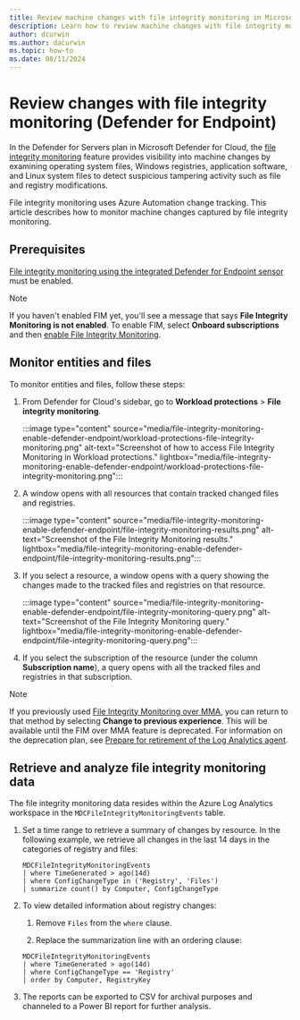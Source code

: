 ```yaml
---
title: Review machine changes with file integrity monitoring in Microsoft Defender for Cloud 
description: Learn how to review machine changes with file integrity monitoring in Microsoft Defender for Cloud 
author: dcurwin
ms.author: dacurwin
ms.topic: how-to
ms.date: 08/11/2024
---
```


# Review changes with file integrity monitoring (Defender for Endpoint)

In the Defender for Servers plan in Microsoft Defender for Cloud, the [file integrity monitoring](file-integrity-monitoring-overview.md) feature provides visibility into machine changes by examining operating system files, Windows registries, application software, and Linux system files to detect suspicious tampering activity such as file and registry modifications.

File integrity monitoring uses Azure Automation change tracking. This article describes how to monitor machine changes captured by file integrity monitoring. 


## Prerequisites

[File integrity monitoring using the integrated Defender for Endpoint sensor](file-integrity-monitoring-enable-defender-endpoint.md) must be enabled.

> [!NOTE]
> If you haven't enabled FIM yet, you'll see a message that says **File Integrity Monitoring is not enabled**. To enable FIM, select **Onboard subscriptions** and then [enable File Integrity Monitoring](file-integrity-monitoring-enable-defender-endpoint.md).


## Monitor entities and files

To monitor entities and files, follow these steps:

1. From Defender for Cloud's sidebar, go to **Workload protections** > **File integrity monitoring**.

    :::image type="content" source="media/file-integrity-monitoring-enable-defender-endpoint/workload-protections-file-integrity-monitoring.png" alt-text="Screenshot of how to access File Integrity Monitoring in Workload protections." lightbox="media/file-integrity-monitoring-enable-defender-endpoint/workload-protections-file-integrity-monitoring.png":::

1. A window opens with all resources that contain tracked changed files and registries.

    :::image type="content" source="media/file-integrity-monitoring-enable-defender-endpoint/file-integrity-monitoring-results.png" alt-text="Screenshot of the File Integrity Monitoring results." lightbox="media/file-integrity-monitoring-enable-defender-endpoint/file-integrity-monitoring-results.png":::

1. If you select a resource, a window opens with a query showing the changes made to the tracked files and registries on that resource.

    :::image type="content" source="media/file-integrity-monitoring-enable-defender-endpoint/file-integrity-monitoring-query.png" alt-text="Screenshot of the File Integrity Monitoring query." lightbox="media/file-integrity-monitoring-enable-defender-endpoint/file-integrity-monitoring-query.png":::

1. If you select the subscription of the resource (under the column **Subscription name**), a query opens with all the tracked files and registries in that subscription.

> [!NOTE]
> If you previously used [File Integrity Monitoring over MMA](file-integrity-monitoring-enable-log-analytics.md), you can return to that method by selecting **Change to previous experience**. This will be available until the FIM over MMA feature is deprecated. For information on the deprecation plan, see [Prepare for retirement of the Log Analytics agent](prepare-deprecation-log-analytics-mma-agent.md).

## Retrieve and analyze file integrity monitoring data  

The file integrity monitoring data resides within the Azure Log Analytics workspace in the `MDCFileIntegrityMonitoringEvents` table.  

1. Set a time range to retrieve a summary of changes by resource. In the following example, we retrieve all changes in the last 14 days in the categories of registry and files:  

    ```kusto  
    MDCFileIntegrityMonitoringEvents  
    | where TimeGenerated > ago(14d)  
    | where ConfigChangeType in ('Registry', 'Files')  
    | summarize count() by Computer, ConfigChangeType  
    ```

1. To view detailed information about registry changes:  
  
    1. Remove `Files` from the `where` clause.  

    1. Replace the summarization line with an ordering clause:  

    ```kusto  
    MDCFileIntegrityMonitoringEvents  
    | where TimeGenerated > ago(14d)  
    | where ConfigChangeType == 'Registry'  
    | order by Computer, RegistryKey  
    ```

1. The reports can be exported to CSV for archival purposes and  channeled to a Power BI report for further analysis.


